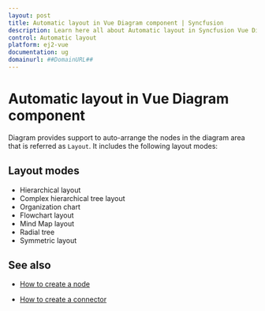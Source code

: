 ```yaml
---
layout: post
title: Automatic layout in Vue Diagram component | Syncfusion
description: Learn here all about Automatic layout in Syncfusion Vue Diagram component of Syncfusion Essential JS 2 and more.
control: Automatic layout 
platform: ej2-vue
documentation: ug
domainurl: ##DomainURL##
---
```


# Automatic layout in Vue Diagram component

Diagram provides support to auto-arrange the nodes in the diagram area that is referred as `Layout`. It includes the following layout modes:

## Layout modes

* Hierarchical layout
* Complex hierarchical tree layout
* Organization chart
* Flowchart layout
* Mind Map layout
* Radial tree
* Symmetric layout


## See also

* [How to create a node](./nodes)

* [How to create a connector](./connectors)